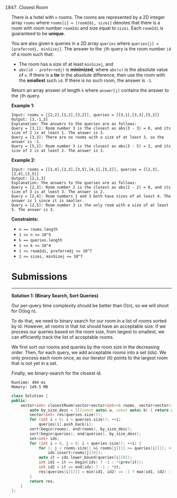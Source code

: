 1847. Closest Room

There is a hotel with `n` rooms. The rooms are represented by a 2D integer array `rooms` where `rooms[i] = [roomIdi, sizei]` denotes that there is a room with room number `roomIdi` and size equal to `sizei`. Each `roomIdi` is guaranteed to be **unique**.

You are also given k queries in a 2D array `queries` where `queries[j] = [preferredj, minSizej]`. The answer to the `j`th query is the room number `id` of a room such that:

* The room has a size of at least `minSizej`, and
* `abs(id - preferredj)` is **minimized**, where `abs(x)` is the absolute value of `x`.
If there is a **tie** in the absolute difference, then use the room with the **smallest** such `id`. If there is no such room, the answer is `-1`.

Return an array answer of length `k` where `answer[j]` contains the answer to the `j`th query.

 

**Example 1:**
```
Input: rooms = [[2,2],[1,2],[3,2]], queries = [[3,1],[3,3],[5,2]]
Output: [3,-1,3]
Explanation: The answers to the queries are as follows:
Query = [3,1]: Room number 3 is the closest as abs(3 - 3) = 0, and its size of 2 is at least 1. The answer is 3.
Query = [3,3]: There are no rooms with a size of at least 3, so the answer is -1.
Query = [5,2]: Room number 3 is the closest as abs(3 - 5) = 2, and its size of 2 is at least 2. The answer is 3.
```

**Example 2:**
```
Input: rooms = [[1,4],[2,3],[3,5],[4,1],[5,2]], queries = [[2,3],[2,4],[2,5]]
Output: [2,1,3]
Explanation: The answers to the queries are as follows:
Query = [2,3]: Room number 2 is the closest as abs(2 - 2) = 0, and its size of 3 is at least 3. The answer is 2.
Query = [2,4]: Room numbers 1 and 3 both have sizes of at least 4. The answer is 1 since it is smaller.
Query = [2,5]: Room number 3 is the only room with a size of at least 5. The answer is 3.
```

**Constraints:**

* `n == rooms.length`
* `1 <= n <= 10^5`
* `k == queries.length`
* `1 <= k <= 10^4`
* `1 <= roomIdi, preferredj <= 10^7`
* `1 <= sizei, minSizej <= 10^7`

# Submissions
---
**Solution 1: (Binary Search, Sort Queries)**

Our per-query time complexity should be better than O(n), so we will shoot for O(log n).

To do that, we need to binary search for our room in a list of rooms sorted by id. However, all rooms in that list should have an acceptable size. If we process our queries based on the room size, from largest to smallest, we can efficiently track the list of acceptable rooms.

We first sort our rooms and queries by the room size in the decreasing order. Then, for each query, we add acceptable rooms into a set (ids). We only process each room once, as our iterator (it) points to the largest room that is not yet in a set.

Finally, we binary-search for the closest id.

```
Runtime: 494 ms
Memory: 149.5 MB
```
```c++
class Solution {
public:
    vector<int> closestRoom(vector<vector<int>>& rooms, vector<vector<int>>& queries) {
        auto by_size_desc = [](const auto& a, const auto& b) { return a[1] > b[1]; };
        vector<int> res(queries.size());
        for (int i = 0; i < queries.size(); ++i)
            queries[i].push_back(i);
        sort(begin(rooms), end(rooms), by_size_desc);    
        sort(begin(queries), end(queries), by_size_desc);
        set<int> ids;
        for (int i = 0, j = 0; i < queries.size(); ++i) {
            for (; j < rooms.size() && rooms[j][1] >= queries[i][1]; ++j)
                ids.insert(rooms[j][0]);
            auto it = ids.lower_bound(queries[i][0]);
            int id1 = it == begin(ids) ? -1 : *(prev(it));
            int id2 = it == end(ids) ? -1 : *it;
            res[queries[i][2]] = min(id1, id2) == -1 ? max(id1, id2) : abs(queries[i][0] - id1) <= abs(queries[i][0] - id2) ? id1 : id2;
        }
        return res;
    }
};
```
